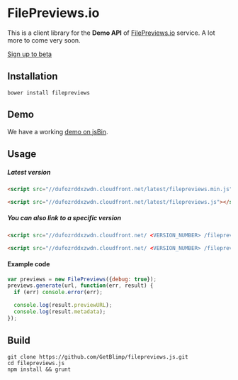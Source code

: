 # FilePreviews.io
This is a client library for the **Demo API** of [FilePreviews.io](http://filepreviews.io) service. A lot more to come very soon.

[Sign up to beta](http://eepurl.com/To0U1)

## Installation
```
bower install filepreviews
```

## Demo
We have a working [demo on jsBin](http://jsbin.com/losaf/39/edit?js,output).

## Usage

##### Latest version
```html
<script src="//dufozrddxzwdn.cloudfront.net/latest/filepreviews.min.js"></script>
```
```html
<script src="//dufozrddxzwdn.cloudfront.net/latest/filepreviews.js"></script>
```

##### You can also link to a specific version
```html
<script src="//dufozrddxzwdn.cloudfront.net/ <VERSION_NUMBER> /filepreviews.min.js"></script>
```
```html
<script src="//dufozrddxzwdn.cloudfront.net/ <VERSION_NUMBER> /filepreviews.js"></script>
```

#### Example code
```js
var previews = new FilePreviews({debug: true});
previews.generate(url, function(err, result) {
  if (err) console.error(err);

  console.log(result.previewURL);
  console.log(result.metadata);
});
```

## Build
```
git clone https://github.com/GetBlimp/filepreviews.js.git
cd filepreviews.js
npm install && grunt
```
